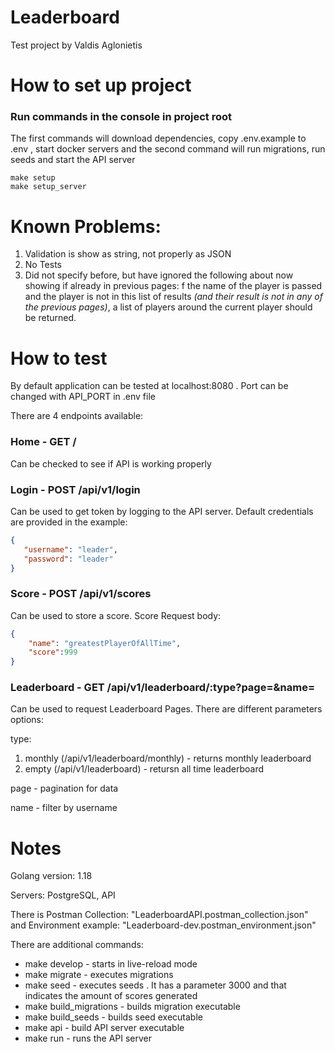 # Leaderboard

Test project by Valdis Aglonietis

# How to set up project

### Run commands in the console in project root 

The first commands will download dependencies, copy .env.example to .env , start docker servers and 
the second command will run migrations, run seeds and start the API server

```
make setup
make setup_server
```

# Known Problems:

1. Validation is show as string, not properly as JSON
2. No Tests
3. Did not specify before, but have ignored the following about now showing if already in previous pages:
   f the name of the player is passed and the player is not in this list of results *(and their result is not in any of the previous pages)*, a list of players around the current player should be returned.

# How to test

By default application can be tested at localhost:8080 . Port can be changed with API_PORT in .env file

There are 4 endpoints available:

### Home - GET /

Can be checked to see if API is working properly

### Login - POST /api/v1/login

Can be used to get token by logging to the API server. Default credentials are provided in the example:

```json
{
   "username": "leader",
   "password": "leader"
}
```

### Score - POST /api/v1/scores

Can be used to store a score. Score Request body:

```json
{
    "name": "greatestPlayerOfAllTime",
    "score":999
}
```

### Leaderboard - GET /api/v1/leaderboard/:type?page=<page>&name=<name>

Can be used to request Leaderboard Pages. There are different parameters options:

type:
1. monthly (/api/v1/leaderboard/monthly) - returns monthly leaderboard
2. empty (/api/v1/leaderboard) - retursn all time leaderboard

page - pagination for data

name - filter by username

# Notes

Golang version: 1.18

Servers: PostgreSQL, API

There is Postman Collection: "LeaderboardAPI.postman_collection.json" and Environment example: "Leaderboard-dev.postman_environment.json"

There are additional commands:

* make develop - starts in live-reload mode
* make migrate - executes migrations
* make seed - executes seeds . It has a parameter 3000 and that indicates the amount of scores generated
* make build_migrations - builds migration executable
* make build_seeds - builds seed executable
* make api - build API server executable
* make run - runs the API server

